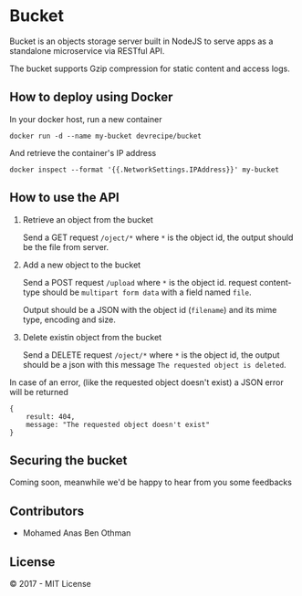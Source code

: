# Bucket

Bucket is an objects storage server built in NodeJS to serve apps as a standalone microservice via RESTful API.

The bucket supports Gzip compression for static content and access logs.

## How to deploy using Docker

In your docker host, run a new container

`docker run -d --name my-bucket devrecipe/bucket`

And retrieve the container's IP address

`docker inspect --format '{{.NetworkSettings.IPAddress}}' my-bucket`

## How to use the API

1.  Retrieve an object from the bucket

    Send a GET request `/oject/*` where `*` is the object id, the output should be the file from server.

2.  Add a new object to the bucket

    Send a POST request `/upload` where `*` is the object id. request content-type should be `multipart form data` with a field named `file`.

    Output should be a JSON with the object id (`filename`) and its mime type, encoding and size.

3.  Delete existin object from the bucket
    
    Send a DELETE request `/oject/*` where `*` is the object id, the output should be a json with this message `The requested object is deleted`.

In case of an error, (like the requested object doesn't exist) a JSON error will be returned

```
{
    result: 404,
    message: "The requested object doesn't exist"
}
```

## Securing the bucket

Coming soon, meanwhile we'd be happy to hear from you some feedbacks

## Contributors

* Mohamed Anas Ben Othman

## License

&copy; 2017 - MIT License